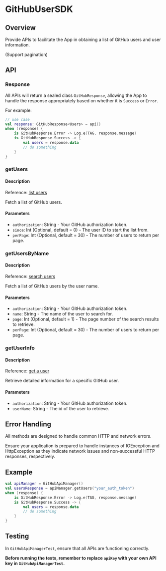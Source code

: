 # GitHubUserSDK

## Overview
Provide APIs to facilitate the App in obtaining a list of GitHub users and user information.

(Support pagination)

## API
### Response
All APIs will return a sealed class `GitHubResponse`, allowing the App to handle the response appropriately based on whether it is `Success` or `Error`.

For example:
```kotlin
// use case
val response: GitHubResponse<Users> = api()
when (response) {
    is GitHubResponse.Error -> Log.e(TAG, response.message)
    is GitHubResponse.Success -> {
        val users = response.data
        // do something
    }
}
```

### getUsers
#### Description
Reference: [list users](https://docs.github.com/en/rest/users/users?apiVersion=2022-11-28#list-users)

Fetch a list of GitHub users.
#### Parameters
- `authorization`: String - Your GitHub authorization token.
- `since`: Int (Optional, default = 0) - The user ID to start the list from.
- `perPage`: Int (Optional, default = 30) - The number of users to return per page.

### getUsersByName
#### Description
Reference: [search users](https://docs.github.com/en/rest/search/search?apiVersion=2022-11-28#search-users)

Fetch a list of GitHub users by the user name.

#### Parameters
- `authorization`: String - Your GitHub authorization token.
- `name`: String - The name of the user to search for.
- `page`: Int (Optional, default = 1) - The page number of the search results to retrieve.
- `perPage`: Int (Optional, default = 30) - The number of users to return per page.

### getUserInfo
#### Description
Reference: [get a user](https://docs.github.com/en/rest/users/users?apiVersion=2022-11-28#get-a-user)

Retrieve detailed information for a specific GitHub user.

#### Parameters
- `authorization`: String - Your GitHub authorization token.
- `userName`: String - The id of the user to retrieve.

## Error Handling
All methods are designed to handle common HTTP and network errors. 

Ensure your application is prepared to handle instances of IOException and HttpException as they indicate network issues and non-successful HTTP responses, respectively.

## Example
```kotlin
val apiManager = GitHubApiManager()
val usersResponse = apiManager.getUsers("your_auth_token")
when (response) {
    is GitHubResponse.Error -> Log.e(TAG, response.message)
    is GitHubResponse.Success -> {
        val users = response.data
        // do something
    }
}
```

## Testing
In `GitHubApiManagerTest`, ensure that all APIs are functioning correctly.

**Before running the tests, remember to replace `apiKey` with your own API key in `GitHubApiManagerTest`.**
